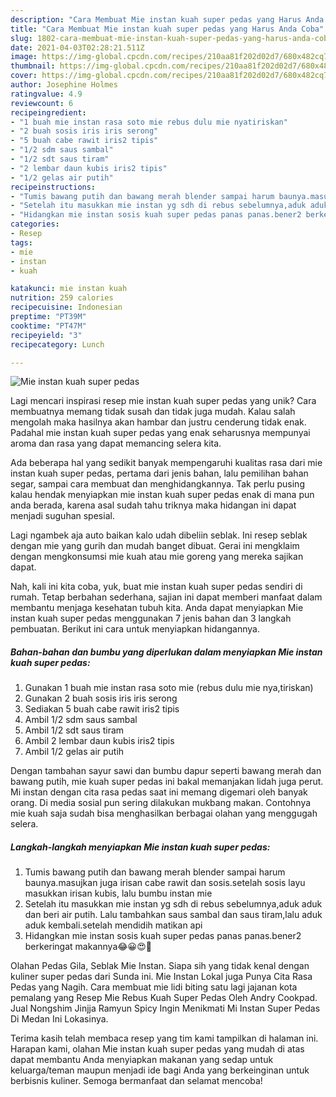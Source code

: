 ```yaml
---
description: "Cara Membuat Mie instan kuah super pedas yang Harus Anda Coba"
title: "Cara Membuat Mie instan kuah super pedas yang Harus Anda Coba"
slug: 1802-cara-membuat-mie-instan-kuah-super-pedas-yang-harus-anda-coba
date: 2021-04-03T02:28:21.511Z
image: https://img-global.cpcdn.com/recipes/210aa81f202d02d7/680x482cq70/mie-instan-kuah-super-pedas-foto-resep-utama.jpg
thumbnail: https://img-global.cpcdn.com/recipes/210aa81f202d02d7/680x482cq70/mie-instan-kuah-super-pedas-foto-resep-utama.jpg
cover: https://img-global.cpcdn.com/recipes/210aa81f202d02d7/680x482cq70/mie-instan-kuah-super-pedas-foto-resep-utama.jpg
author: Josephine Holmes
ratingvalue: 4.9
reviewcount: 6
recipeingredient:
- "1 buah mie instan rasa soto mie rebus dulu mie nyatiriskan"
- "2 buah sosis iris iris serong"
- "5 buah cabe rawit iris2 tipis"
- "1/2 sdm saus sambal"
- "1/2 sdt saus tiram"
- "2 lembar daun kubis iris2 tipis"
- "1/2 gelas air putih"
recipeinstructions:
- "Tumis bawang putih dan bawang merah blender sampai harum baunya.masujkan juga irisan cabe rawit dan sosis.setelah sosis layu masukkan irisan kubis, lalu bumbu instan mie"
- "Setelah itu masukkan mie instan yg sdh di rebus sebelumnya,aduk aduk dan beri air putih. Lalu tambahkan saus sambal dan saus tiram,lalu aduk aduk kembali.setelah mendidih matikan api"
- "Hidangkan mie instan sosis kuah super pedas panas panas.bener2 berkeringat makannya😂😀😍🙏"
categories:
- Resep
tags:
- mie
- instan
- kuah

katakunci: mie instan kuah 
nutrition: 259 calories
recipecuisine: Indonesian
preptime: "PT39M"
cooktime: "PT47M"
recipeyield: "3"
recipecategory: Lunch

---
```



![Mie instan kuah super pedas](https://img-global.cpcdn.com/recipes/210aa81f202d02d7/680x482cq70/mie-instan-kuah-super-pedas-foto-resep-utama.jpg)

Lagi mencari inspirasi resep mie instan kuah super pedas yang unik? Cara membuatnya memang tidak susah dan tidak juga mudah. Kalau salah mengolah maka hasilnya akan hambar dan justru cenderung tidak enak. Padahal mie instan kuah super pedas yang enak seharusnya mempunyai aroma dan rasa yang dapat memancing selera kita.

Ada beberapa hal yang sedikit banyak mempengaruhi kualitas rasa dari mie instan kuah super pedas, pertama dari jenis bahan, lalu pemilihan bahan segar, sampai cara membuat dan menghidangkannya. Tak perlu pusing kalau hendak menyiapkan mie instan kuah super pedas enak di mana pun anda berada, karena asal sudah tahu triknya maka hidangan ini dapat menjadi suguhan spesial.

Lagi ngambek aja auto baikan kalo udah dibeliin seblak. Ini resep seblak dengan mie yang gurih dan mudah banget dibuat. Gerai ini mengklaim dengan mengkonsumsi mie kuah atau mie goreng yang mereka sajikan dapat.


Nah, kali ini kita coba, yuk, buat mie instan kuah super pedas sendiri di rumah. Tetap berbahan sederhana, sajian ini dapat memberi manfaat dalam membantu menjaga kesehatan tubuh kita. Anda dapat menyiapkan Mie instan kuah super pedas menggunakan 7 jenis bahan dan 3 langkah pembuatan. Berikut ini cara untuk menyiapkan hidangannya.

<!--inarticleads1-->

##### Bahan-bahan dan bumbu yang diperlukan dalam menyiapkan Mie instan kuah super pedas:

1. Gunakan 1 buah mie instan rasa soto mie (rebus dulu mie nya,tiriskan)
1. Gunakan 2 buah sosis iris iris serong
1. Sediakan 5 buah cabe rawit iris2 tipis
1. Ambil 1/2 sdm saus sambal
1. Ambil 1/2 sdt saus tiram
1. Ambil 2 lembar daun kubis iris2 tipis
1. Ambil 1/2 gelas air putih


Dengan tambahan sayur sawi dan bumbu dapur seperti bawang merah dan bawang putih, mie kuah super pedas ini bakal memanjakan lidah juga perut. Mi instan dengan cita rasa pedas saat ini memang digemari oleh banyak orang. Di media sosial pun sering dilakukan mukbang makan. Contohnya mie kuah saja sudah bisa menghasilkan berbagai olahan yang menggugah selera. 

<!--inarticleads2-->

##### Langkah-langkah menyiapkan Mie instan kuah super pedas:

1. Tumis bawang putih dan bawang merah blender sampai harum baunya.masujkan juga irisan cabe rawit dan sosis.setelah sosis layu masukkan irisan kubis, lalu bumbu instan mie
1. Setelah itu masukkan mie instan yg sdh di rebus sebelumnya,aduk aduk dan beri air putih. Lalu tambahkan saus sambal dan saus tiram,lalu aduk aduk kembali.setelah mendidih matikan api
1. Hidangkan mie instan sosis kuah super pedas panas panas.bener2 berkeringat makannya😂😀😍🙏


Olahan Pedas Gila, Seblak Mie Instan. Siapa sih yang tidak kenal dengan kuliner super pedas dari Sunda ini. Mie Instan Lokal juga Punya Cita Rasa Pedas yang Nagih. Cara membuat mie lidi biting satu lagi jajanan kota pemalang yang Resep Mie Rebus Kuah Super Pedas Oleh Andry Cookpad. Jual Nongshim Jinjja Ramyun Spicy Ingin Menikmati Mi Instan Super Pedas Di Medan Ini Lokasinya. 

Terima kasih telah membaca resep yang tim kami tampilkan di halaman ini. Harapan kami, olahan Mie instan kuah super pedas yang mudah di atas dapat membantu Anda menyiapkan makanan yang sedap untuk keluarga/teman maupun menjadi ide bagi Anda yang berkeinginan untuk berbisnis kuliner. Semoga bermanfaat dan selamat mencoba!
